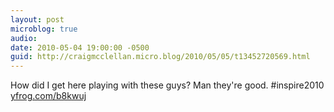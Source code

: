 ```yaml
---
layout: post
microblog: true
audio: 
date: 2010-05-04 19:00:00 -0500
guid: http://craigmcclellan.micro.blog/2010/05/05/t13452720569.html
---
```

How did I get here playing with these guys? Man they're good. #inspire2010 [yfrog.com/b8kwuj](http://yfrog.com/b8kwuj)
